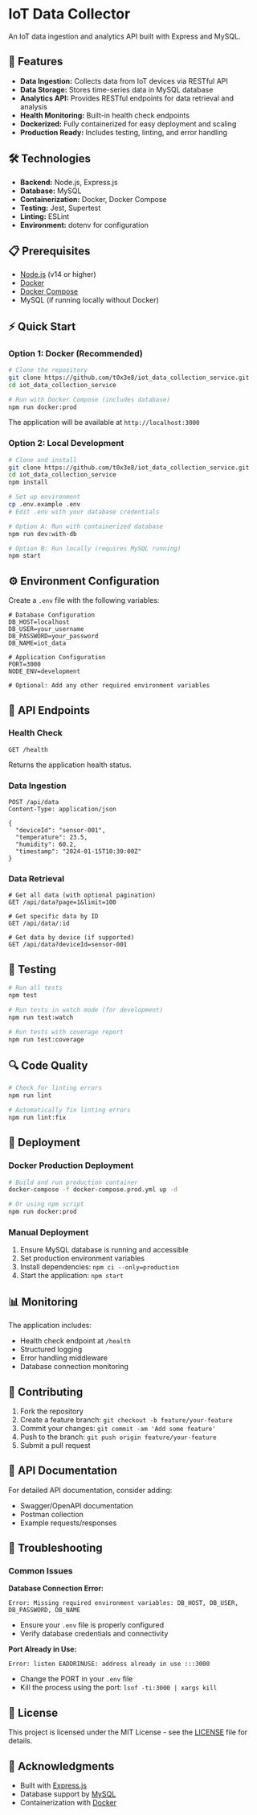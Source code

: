 # IoT Data Collector

An IoT data ingestion and analytics API built with Express and MySQL.

## 🚀 Features

- **Data Ingestion:** Collects data from IoT devices via RESTful API
- **Data Storage:** Stores time-series data in MySQL database
- **Analytics API:** Provides RESTful endpoints for data retrieval and analysis
- **Health Monitoring:** Built-in health check endpoints
- **Dockerized:** Fully containerized for easy deployment and scaling
- **Production Ready:** Includes testing, linting, and error handling

## 🛠 Technologies

- **Backend:** Node.js, Express.js
- **Database:** MySQL
- **Containerization:** Docker, Docker Compose
- **Testing:** Jest, Supertest
- **Linting:** ESLint
- **Environment:** dotenv for configuration

## 📋 Prerequisites

- [Node.js](https://nodejs.org/) (v14 or higher)
- [Docker](https://www.docker.com/)
- [Docker Compose](https://docs.docker.com/compose/)
- MySQL (if running locally without Docker)

## ⚡ Quick Start

### Option 1: Docker (Recommended)

```bash
# Clone the repository
git clone https://github.com/t0x3e8/iot_data_collection_service.git
cd iot_data_collection_service

# Run with Docker Compose (includes database)
npm run docker:prod
```

The application will be available at `http://localhost:3000`

### Option 2: Local Development

```bash
# Clone and install
git clone https://github.com/t0x3e8/iot_data_collection_service.git
cd iot_data_collection_service
npm install

# Set up environment
cp .env.example .env
# Edit .env with your database credentials

# Option A: Run with containerized database
npm run dev:with-db

# Option B: Run locally (requires MySQL running)
npm start
```

## ⚙️ Environment Configuration

Create a `.env` file with the following variables:

```env
# Database Configuration
DB_HOST=localhost
DB_USER=your_username
DB_PASSWORD=your_password
DB_NAME=iot_data

# Application Configuration
PORT=3000
NODE_ENV=development

# Optional: Add any other required environment variables
```

## 📡 API Endpoints

### Health Check
```http
GET /health
```
Returns the application health status.

### Data Ingestion
```http
POST /api/data
Content-Type: application/json

{
  "deviceId": "sensor-001",
  "temperature": 23.5,
  "humidity": 60.2,
  "timestamp": "2024-01-15T10:30:00Z"
}
```

### Data Retrieval
```http
# Get all data (with optional pagination)
GET /api/data?page=1&limit=100

# Get specific data by ID
GET /api/data/:id

# Get data by device (if supported)
GET /api/data?deviceId=sensor-001
```

## 🧪 Testing

```bash
# Run all tests
npm test

# Run tests in watch mode (for development)
npm run test:watch

# Run tests with coverage report
npm run test:coverage
```

## 🔍 Code Quality

```bash
# Check for linting errors
npm run lint

# Automatically fix linting errors
npm run lint:fix
```

## 🚀 Deployment

### Docker Production Deployment

```bash
# Build and run production container
docker-compose -f docker-compose.prod.yml up -d

# Or using npm script
npm run docker:prod
```

### Manual Deployment

1. Ensure MySQL database is running and accessible
2. Set production environment variables
3. Install dependencies: `npm ci --only=production`
4. Start the application: `npm start`

## 📊 Monitoring

The application includes:
- Health check endpoint at `/health`
- Structured logging
- Error handling middleware
- Database connection monitoring

## 🤝 Contributing

1. Fork the repository
2. Create a feature branch: `git checkout -b feature/your-feature`
3. Commit your changes: `git commit -am 'Add some feature'`
4. Push to the branch: `git push origin feature/your-feature`
5. Submit a pull request

## 📝 API Documentation

For detailed API documentation, consider adding:
- Swagger/OpenAPI documentation
- Postman collection
- Example requests/responses

## 🔧 Troubleshooting

### Common Issues

**Database Connection Error:**
```
Error: Missing required environment variables: DB_HOST, DB_USER, DB_PASSWORD, DB_NAME
```
- Ensure your `.env` file is properly configured
- Verify database credentials and connectivity

**Port Already in Use:**
```
Error: listen EADDRINUSE: address already in use :::3000
```
- Change the PORT in your `.env` file
- Kill the process using the port: `lsof -ti:3000 | xargs kill`

## 📄 License

This project is licensed under the MIT License - see the [LICENSE](LICENSE) file for details.

## 🙏 Acknowledgments

- Built with [Express.js](https://expressjs.com/)
- Database support by [MySQL](https://www.mysql.com/)
- Containerization with [Docker](https://www.docker.com/)
